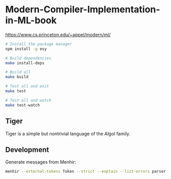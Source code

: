 # Modern-Compiler-Implementation-in-ML-book

https://www.cs.princeton.edu/~appel/modern/ml/

```sh
# Install the package manager
npm install -g esy

# Build dependencies
make install-deps

# Build all
make build

# Test all and exit
make test

# Test all and watch
make test-watch
```

## Tiger

Tiger is a simple but nontrivial language of the Algol family.

## Development

Generate messages from Menhir:

```sh
menhir --external-tokens Token --strict --explain --list-errors parser.mly > parser.messages
```
